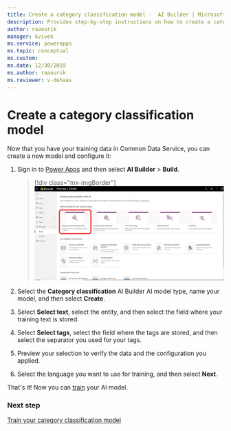 ```yaml
---
title: Create a category classification model -  AI Builder | Microsoft Docs
description: Provides step-by-step instructions on how to create a category classification model
author: raaourik 
manager: kvivek
ms.service: powerapps
ms.topic: conceptual
ms.custom: 
ms.date: 12/30/2019
ms.author: raaourik 
ms.reviewer: v-dehaas
---
```


# Create a category classification model

Now that you have your training data in Common Data Service, you can create a new model and configure it:

1. Sign in to [Power Apps](https://make.powerapps.com/) and then select **AI Builder** > **Build**.

    > [!div class="mx-imgBorder"]
    > ![Build category classification model screen](media/build-text-classification-model.png "Build category classification model screen")

2. Select the **Category classification** AI Builder AI model type, name your model, and then select **Create**.
3. Select **Select text**, select the entity, and then select the field where your training text is stored.
4. Select **Select tags**, select the field where the tags are stored, and then select the separator you used for your tags.
5. Preview your selection to verify the data and the configuration you applied.
6. Select the language you want to use for training, and then select **Next**.

That's it! Now you can [train](train-text-classification-model.md) your AI model.

### Next step

[Train your category classification model](train-text-classification-model.md)
